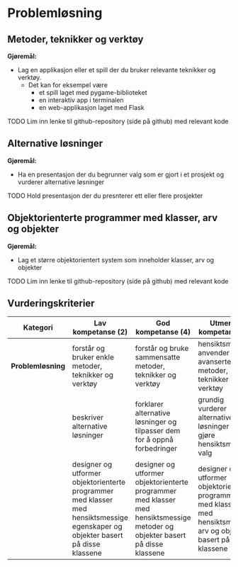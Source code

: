 # Problemløsning

## Metoder, teknikker og verktøy

**Gjøremål:**

- Lag en applikasjon eller et spill der du bruker relevante teknikker og verktøy.
  - Det kan for eksempel være
    - et spill laget med pygame-biblioteket
    - en interaktiv app i terminalen
    - en web-applikasjon laget med Flask

TODO Lim inn lenke til github-repository (side på github) med relevant kode

## Alternative løsninger

**Gjøremål:**

- Ha en presentasjon der du begrunner valg som er gjort i et prosjekt og vurderer alternative løsninger

TODO Hold presentasjon der du presnterer ett eller flere prosjekter

## Objektorienterte programmer med klasser, arv og objekter

**Gjøremål:**

- Lag et større objektorientert system som inneholder klasser, arv og objekter

TODO Lim inn lenke til github-repository (side på github) med relevant kode

## Vurderingskriterier

| Kategori           | Lav kompetanse (2)                                                                                                               | God kompetanse (4)                                                                                                            | Utmerket kompetanse (6)                                                                                               |
| ------------------ | -------------------------------------------------------------------------------------------------------------------------------- | ----------------------------------------------------------------------------------------------------------------------------- | --------------------------------------------------------------------------------------------------------------------- |
| **Problemløsning** | forstår og bruker enkle metoder, teknikker og verktøy                                                                            | forstår og bruke sammensatte metoder, teknikker og verktøy                                                                    | hensiktsmessig anvender avanserte metoder, teknikker og verktøy                                                       |
|                    | beskriver alternative løsninger                                                                                                  | forklarer alternative løsninger og tilpasser dem for å oppnå forbedringer                                                     | grundig vurderer alternative løsninger og gjøre hensiktsmessige valg                                                  |
|                    | designer og utformer objektorienterte programmer med klasser med hensiktsmessige egenskaper og objekter basert på disse klassene | designer og utformer objektorienterte programmer med klasser med hensiktsmessige metoder og objekter basert på disse klassene | designer og utformer objektorienterte programmer med klasser med hensiktsmessig arv og objekter basert på de klassene |
